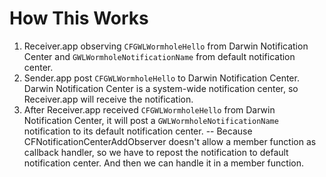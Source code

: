 # How This Works

1. Receiver.app observing `CFGWLWormholeHello` from Darwin Notification Center and `GWLWormholeNotificationName` from default notification center.
2. Sender.app post `CFGWLWormholeHello` to Darwin Notification Center. Darwin Notification Center is a system-wide notification center, so Receiver.app will receive the notification.
3. After Receiver.app received `CFGWLWormholeHello` from Darwin Notification Center, it will post a `GWLWormholeNotificationName` notification to its default notification center. -- Because CFNotificationCenterAddObserver doesn't allow a member function as callback handler, so we have to repost the notification to default notification center. And then we can handle it in a member function.